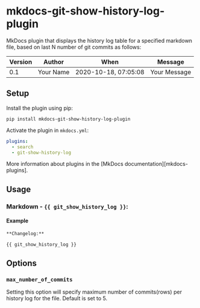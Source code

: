 # mkdocs-git-show-history-log-plugin

MkDocs plugin that displays the history log table for a specified markdown file, 
based on last N number of git commits as follows:

| Version | Author    | When                 | Message      |
|---------|-----------|----------------------|--------------|
| 0.1     | Your Name | 2020-10-18, 07:05:08 | Your Message |


## Setup
Install the plugin using pip:

`pip install mkdocs-git-show-history-log-plugin`

Activate the plugin in `mkdocs.yml`:
```yaml
plugins:
  - search
  - git-show-history-log
```

More information about plugins in the [MkDocs documentation][mkdocs-plugins].

## Usage

### Markdown - `{{ git_show_history_log }}`:

#### Example
```md
**Changelog:**

{{ git_show_history_log }}
```

## Options

### `max_number_of_commits`

Setting this option will specify maximum number of commits(rows) per history log for the file. Default is set to 5.


